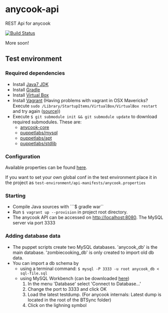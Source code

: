 anycook-api
===========

REST Api for anycook

[![Build Status](https://travis-ci.org/anycook/anycook-api.png?branch=master)](https://travis-ci.org/anycook/anycook-api)

More soon!

## Test environment
### Required dependencies
- Install [Java7 JDK](http://www.oracle.com/technetwork/java/javase/downloads/jdk7-downloads-1880260.html)
- Install [Gradle](http://www.gradle.org/)
- Install [Virtual Box](https://www.virtualbox.org/)
- Install [Vagrant](http://www.vagrantup.com/) (Having problems with vagrant in OSX Mavericks? Execute ```sudo /Library/StartupItems/VirtualBox/VirtualBox restart``` and try again ([source](http://www.asquera.de/development/2013/06/20/vagrant-on-mavericks/)))
- Execute ```$ git submodule init && git submodule update``` to download required submodules. These are:
  - [anycook-core](https://github.com/anycook/anycook-core)
  - [puppetlabs/mysql](https://forge.puppetlabs.com/puppetlabs/mysql)
  - [puppetlabs/apt](https://forge.puppetlabs.com/puppetlabs/apt)
  - [puppetlabs/stdlib](https://forge.puppetlabs.com/puppetlabs/stdlib)

### Configuration
Available properties can be found [here](https://github.com/anycook/anycook-core/wiki/Configuration-File).

If you want to set your own global conf in the test environment place it in the project as ```test-environment/api-manifests/anycook.properties```

### Starting
- Compile Java sources with ```$ gradle war``
- Run ```$ vagrant up --provision``` in project root directory.
- The anycook API can be accessed on [http://localhost:8080](http://localhost:8080). The MySQL server via port 3333

### Adding database data
- The puppet scripts create two MySQL databases. 'anycook_db' is the main database. 'zombiecooking_db' is only created to import old db data.
- You can import a db schema by 
  - using a terminal command: ```$ mysql -P 3333 -u root anycook_db < sql-file.sql```
  - using MySQL Workbench (can be downloaded [here](https://www.mysql.com/products/workbench/))
    1. In the menu 'Database' select 'Connect to Database...'
    2. Change the port to 3333 and click OK
    3. Load the latest testdump. (For anycook internals: Latest dump is located in the root of the BTSync folder)
    4. Click on the lighning symbol
